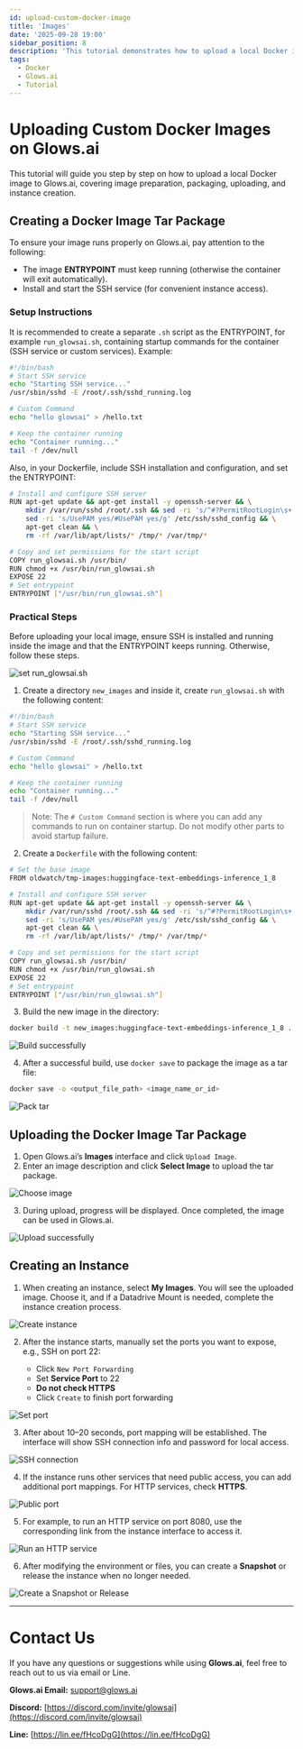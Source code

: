 ```yaml
---
id: upload-custom-docker-image
title: 'Images'
date: '2025-09-28 19:00'
sidebar_position: 8
description: 'This tutorial demonstrates how to upload a local Docker image to Glows.ai, including image creation, tar packaging, uploading, and instance setup.'
tags:
  - Docker
  - Glows.ai
  - Tutorial
---
```


# Uploading Custom Docker Images on Glows.ai

This tutorial will guide you step by step on how to upload a local Docker image to Glows.ai, covering image preparation, packaging, uploading, and instance creation.

## Creating a Docker Image Tar Package

To ensure your image runs properly on Glows.ai, pay attention to the following:

- The image **ENTRYPOINT** must keep running (otherwise the container will exit automatically).
- Install and start the SSH service (for convenient instance access).

### Setup Instructions

It is recommended to create a separate `.sh` script as the ENTRYPOINT, for example `run_glowsai.sh`, containing startup commands for the container (SSH service or custom services). Example:

```bash
#!/bin/bash
# Start SSH service
echo "Starting SSH service..."
/usr/sbin/sshd -E /root/.ssh/sshd_running.log

# Custom Command
echo "hello glowsai" > /hello.txt

# Keep the container running
echo "Container running..."
tail -f /dev/null
```

Also, in your Dockerfile, include SSH installation and configuration, and set the ENTRYPOINT:

```bash
# Install and configure SSH server
RUN apt-get update && apt-get install -y openssh-server && \
    mkdir /var/run/sshd /root/.ssh && sed -ri 's/^#?PermitRootLogin\s+.*/PermitRootLogin yes/' /etc/ssh/sshd_config && \
    sed -ri 's/UsePAM yes/#UsePAM yes/g' /etc/ssh/sshd_config && \
    apt-get clean && \
    rm -rf /var/lib/apt/lists/* /tmp/* /var/tmp/*

# Copy and set permissions for the start script
COPY run_glowsai.sh /usr/bin/
RUN chmod +x /usr/bin/run_glowsai.sh
EXPOSE 22
# Set entrypoint
ENTRYPOINT ["/usr/bin/run_glowsai.sh"]
```

### Practical Steps

Before uploading your local image, ensure SSH is installed and running inside the image and that the ENTRYPOINT keeps running. Otherwise, follow these steps.

![set run_glowsai.sh](../docs-images/upload-docker-image/01.png)

1. Create a directory `new_images` and inside it, create `run_glowsai.sh` with the following content:

```bash
#!/bin/bash
# Start SSH service
echo "Starting SSH service..."
/usr/sbin/sshd -E /root/.ssh/sshd_running.log

# Custom Command
echo "hello glowsai" > /hello.txt

# Keep the container running
echo "Container running..."
tail -f /dev/null
```

> Note: The `# Custom Command` section is where you can add any commands to run on container startup. Do not modify other parts to avoid startup failure.

2. Create a `Dockerfile` with the following content:

```bash
# Set the base image
FROM oldwatch/tmp-images:huggingface-text-embeddings-inference_1_8

# Install and configure SSH server
RUN apt-get update && apt-get install -y openssh-server && \
    mkdir /var/run/sshd /root/.ssh && sed -ri 's/^#?PermitRootLogin\s+.*/PermitRootLogin yes/' /etc/ssh/sshd_config && \
    sed -ri 's/UsePAM yes/#UsePAM yes/g' /etc/ssh/sshd_config && \
    apt-get clean && \
    rm -rf /var/lib/apt/lists/* /tmp/* /var/tmp/*

# Copy and set permissions for the start script
COPY run_glowsai.sh /usr/bin/
RUN chmod +x /usr/bin/run_glowsai.sh
EXPOSE 22
# Set entrypoint
ENTRYPOINT ["/usr/bin/run_glowsai.sh"]
```

3. Build the new image in the directory:

```bash
docker build -t new_images:huggingface-text-embeddings-inference_1_8 .
```

![Build successfully](../docs-images/upload-docker-image/02.png)

4. After a successful build, use `docker save` to package the image as a tar file:

```bash
docker save -o <output_file_path> <image_name_or_id>
```

![Pack tar ](../docs-images/upload-docker-image/03.png)

## Uploading the Docker Image Tar Package

1. Open Glows.ai’s **Images** interface and click `Upload Image`.
2. Enter an image description and click **Select Image** to upload the tar package.

![Choose image](../docs-images/upload-docker-image/04.png)

3. During upload, progress will be displayed. Once completed, the image can be used in Glows.ai.

![Upload successfully](../docs-images/upload-docker-image/05.png)

## Creating an Instance

1. When creating an instance, select **My Images**. You will see the uploaded image. Choose it, and if a Datadrive Mount is needed, complete the instance creation process.

![Create instance](../docs-images/upload-docker-image/06.png)

2. After the instance starts, manually set the ports you want to expose, e.g., SSH on port 22:

   - Click `New Port Forwarding`
   - Set **Service Port** to 22
   - **Do not check HTTPS**
   - Click `Create` to finish port forwarding

![Set port](../docs-images/upload-docker-image/07.png)

3. After about 10–20 seconds, port mapping will be established. The interface will show SSH connection info and password for local access.

![SSH connection](../docs-images/upload-docker-image/08.png)

4. If the instance runs other services that need public access, you can add additional port mappings. For HTTP services, check **HTTPS**.

![Public port](../docs-images/upload-docker-image/09.png)

5. For example, to run an HTTP service on port 8080, use the corresponding link from the instance interface to access it.

![Run an HTTP service](../docs-images/upload-docker-image/10.png)

6. After modifying the environment or files, you can create a **Snapshot** or release the instance when no longer needed.

![Create a Snapshot or Release](../docs-images/upload-docker-image/11.png)

---

# Contact Us

If you have any questions or suggestions while using **Glows.ai**, feel free to reach out to us via email or Line.

**Glows.ai Email:** [support@glows.ai](mailto:support@glows.ai)

**Discord:** [https://discord.com/invite/glowsai](https://discord.com/invite/glowsai)

**Line:** [https://lin.ee/fHcoDgG](https://lin.ee/fHcoDgG)
